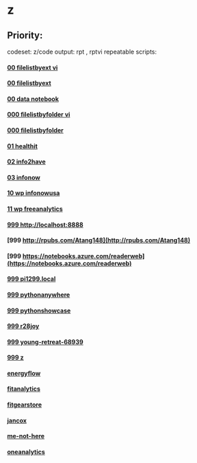 # z

Priority:
----
codeset: z/code
output: rpt , rptvi
repeatable scripts:


#### [00 filelistbyext vi](http://info2have.000webhostapp.com/z/rptvi/filelistbyext.html)
#### [00 filelistbyext](http://infonow.x10host.com/z/rpt/filelistbyext.html)
#### [00 data notebook](http://infonow.x10host.com/z/rpt/notebook.html)
#### [000 filelistbyfolder vi](http://info2have.000webhostapp.com/z/rptvi/filelistbyfolder.html)
#### [000 filelistbyfolder](http://infonow.x10host.com/z/rpt/filelistbyfolder.html)
#### [01 healthit](http://healthit.somee.com)
#### [02 info2have](http://info2have.000webhostapp.com)
#### [03 infonow](http://infonow.x10host.com)
#### [10 wp infonowusa](http://infonowusa.wordpress.com)
#### [11 wp freeanalytics](http://freeanalytics.000webhostapp.com)
#### [999 http://localhost:8888](http://localhost:8888)
#### [999 http://rpubs.com/Atang148](http://rpubs.com/Atang148)
#### [999 https://notebooks.azure.com/readerweb](https://notebooks.azure.com/readerweb)
#### [999 pi1299.local](http://pi1299.local)
#### [999 pythonanywhere](http://zzz.pythonanywhere.com)
#### [999 pythonshowcase](http://pythonshowcase.infonow.x10host.com)
#### [999 r28joy](http://r28joy.herokuapp.com)
#### [999 young-retreat-68939](http://young-retreat-68939.herokuapp.com)
#### [999 z](https://zw9.github.io/z/)
#### [energyflow](http://energyflow.000webhostapp.com)
#### [fitanalytics](http://fitanalytics.000webhostapp.com)
#### [fitgearstore](http://zzz.wixsite.com/fitgearstore)
#### [jancox](http://jancox.com)
#### [me-not-here](http://me-not-here.weebly.com)
#### [oneanalytics](http://oneanalytics.weebly.com)
